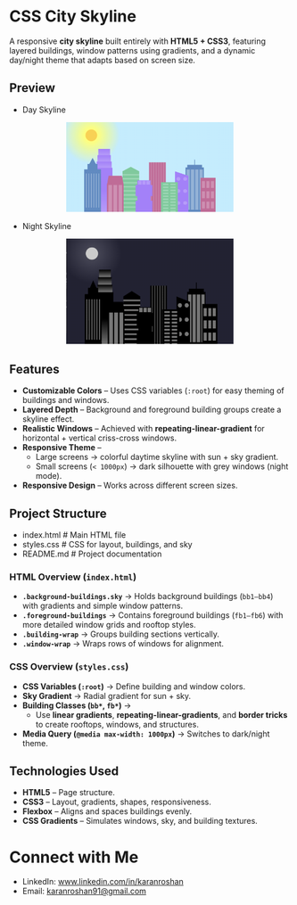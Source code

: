 # CSS City Skyline
A responsive **city skyline** built entirely with **HTML5 + CSS3**, featuring layered buildings, window patterns using gradients, and a dynamic day/night theme that adapts based on screen size.


## Preview
- Day Skyline
<p align="center">
  <img src="https://github.com/Karan-Roshan/City-Skyline/blob/974aef7f55ebc5a16e762f293f60f6b0a40c4ef8/Photos/Day%20Skyline.png" 
       alt="Day Skyline" 
       width="300">
</p>

- Night Skyline
<p align="center">
  <img src="https://github.com/Karan-Roshan/City-Skyline/blob/974aef7f55ebc5a16e762f293f60f6b0a40c4ef8/Photos/Night%20Skyline.png" 
       alt="Night Skyline" 
       width="300">
</p>

## Features
- **Customizable Colors** – Uses CSS variables (`:root`) for easy theming of buildings and windows.  
- **Layered Depth** – Background and foreground building groups create a skyline effect.  
- **Realistic Windows** – Achieved with **repeating-linear-gradient** for horizontal + vertical criss-cross windows.  
- **Responsive Theme** –  
  - Large screens → colorful daytime skyline with sun + sky gradient.  
  - Small screens (`< 1000px`) → dark silhouette with grey windows (night mode).  
- **Responsive Design** – Works across different screen sizes.


## Project Structure
- index.html       # Main HTML file
- styles.css       # CSS for layout, buildings, and sky
- README.md        # Project documentation

### **HTML Overview (`index.html`)**
- **`.background-buildings.sky`** → Holds background buildings (`bb1–bb4`) with gradients and simple window patterns.  
- **`.foreground-buildings`** → Contains foreground buildings (`fb1–fb6`) with more detailed window grids and rooftop styles.  
- **`.building-wrap`** → Groups building sections vertically.  
- **`.window-wrap`** → Wraps rows of windows for alignment.

### **CSS Overview (`styles.css`)**
- **CSS Variables (`:root`)** → Define building and window colors.  
- **Sky Gradient** → Radial gradient for sun + sky.  
- **Building Classes (`bb*`, `fb*`)** →  
  - Use **linear gradients**, **repeating-linear-gradients**, and **border tricks** to create rooftops, windows, and structures.  
- **Media Query (`@media max-width: 1000px`)** → Switches to dark/night theme.  


## Technologies Used
- **HTML5** – Page structure.  
- **CSS3** – Layout, gradients, shapes, responsiveness.  
- **Flexbox** – Aligns and spaces buildings evenly.  
- **CSS Gradients** – Simulates windows, sky, and building textures.


# Connect with Me
- LinkedIn: www.linkedin.com/in/karanroshan
- Email: karanroshan91@gmail.com

